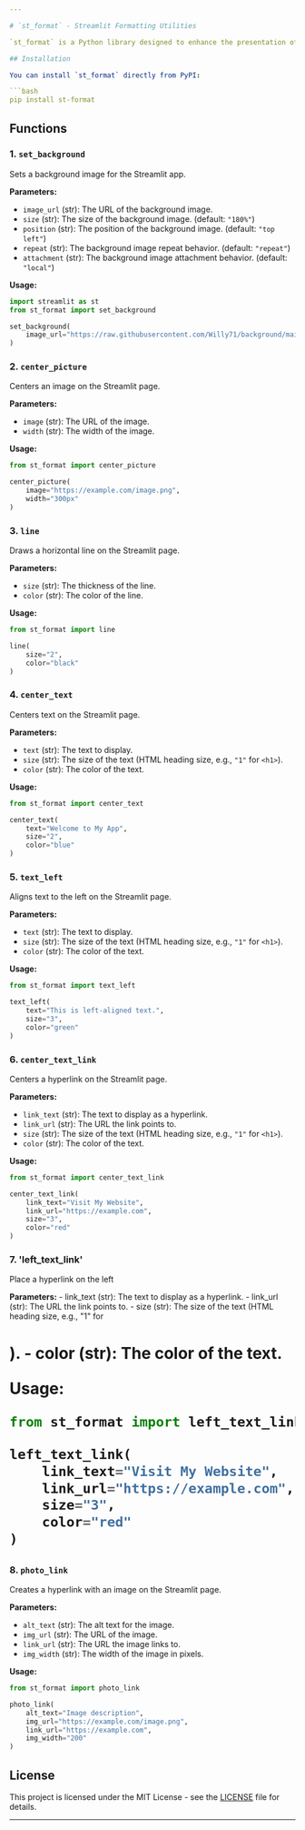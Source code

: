 ```yaml
---

# `st_format` - Streamlit Formatting Utilities

`st_format` is a Python library designed to enhance the presentation of Streamlit apps by providing utility functions for formatting and layout customization. This library allows you to easily set backgrounds, center images, create custom text alignments, and more.

## Installation

You can install `st_format` directly from PyPI:

```bash
pip install st-format
```

## Functions

### 1. `set_background`

Sets a background image for the Streamlit app.

**Parameters:**
- `image_url` (str): The URL of the background image.
- `size` (str): The size of the background image. (default: `"180%"`)
- `position` (str): The position of the background image. (default: `"top left"`)
- `repeat` (str): The background image repeat behavior. (default: `"repeat"`)
- `attachment` (str): The background image attachment behavior. (default: `"local"`)

**Usage:**

```python
import streamlit as st
from st_format import set_background

set_background(
    image_url="https://raw.githubusercontent.com/Willy71/background/main/picture/pxfuel%20(1).jpg"
)
```

### 2. `center_picture`

Centers an image on the Streamlit page.

**Parameters:**
- `image` (str): The URL of the image.
- `width` (str): The width of the image.

**Usage:**

```python
from st_format import center_picture

center_picture(
    image="https://example.com/image.png",
    width="300px"
)
```

### 3. `line`

Draws a horizontal line on the Streamlit page.

**Parameters:**
- `size` (str): The thickness of the line.
- `color` (str): The color of the line.

**Usage:**

```python
from st_format import line

line(
    size="2",
    color="black"
)
```

### 4. `center_text`

Centers text on the Streamlit page.

**Parameters:**
- `text` (str): The text to display.
- `size` (str): The size of the text (HTML heading size, e.g., `"1"` for `<h1>`).
- `color` (str): The color of the text.

**Usage:**

```python
from st_format import center_text

center_text(
    text="Welcome to My App",
    size="2",
    color="blue"
)
```

### 5. `text_left`

Aligns text to the left on the Streamlit page.

**Parameters:**
- `text` (str): The text to display.
- `size` (str): The size of the text (HTML heading size, e.g., `"1"` for `<h1>`).
- `color` (str): The color of the text.

**Usage:**

```python
from st_format import text_left

text_left(
    text="This is left-aligned text.",
    size="3",
    color="green"
)
```

### 6. `center_text_link`

Centers a hyperlink on the Streamlit page.

**Parameters:**
- `link_text` (str): The text to display as a hyperlink.
- `link_url` (str): The URL the link points to.
- `size` (str): The size of the text (HTML heading size, e.g., `"1"` for `<h1>`).
- `color` (str): The color of the text.

**Usage:**

```python
from st_format import center_text_link

center_text_link(
    link_text="Visit My Website",
    link_url="https://example.com",
    size="3",
    color="red"
)
```
### 7. 'left_text_link'

Place a hyperlink on the left

**Parameters:**
    - link_text (str): The text to display as a hyperlink.
    - link_url (str): The URL the link points to.
    - size (str): The size of the text (HTML heading size, e.g., "1" for <h1>).
    - color (str): The color of the text.

**Usage:**

```python
from st_format import left_text_link

left_text_link(
    link_text="Visit My Website",
    link_url="https://example.com",
    size="3",
    color="red"
)
```

### 8. `photo_link`

Creates a hyperlink with an image on the Streamlit page.

**Parameters:**
- `alt_text` (str): The alt text for the image.
- `img_url` (str): The URL of the image.
- `link_url` (str): The URL the image links to.
- `img_width` (str): The width of the image in pixels.

**Usage:**

```python
from st_format import photo_link

photo_link(
    alt_text="Image description",
    img_url="https://example.com/image.png",
    link_url="https://example.com",
    img_width="200"
)
```

## License

This project is licensed under the MIT License - see the [LICENSE](LICENSE) file for details.

---
```

